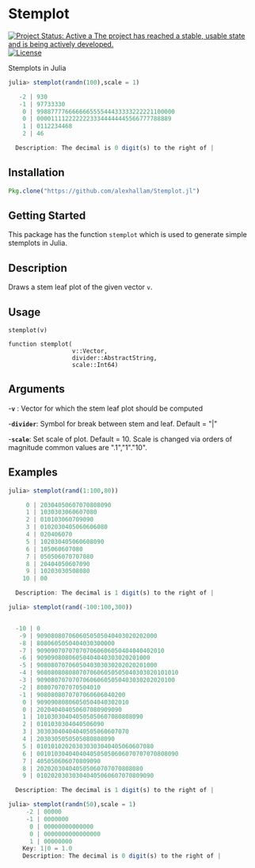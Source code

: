 Stemplot
=========

[![Project Status: Active a The project has reached a stable, usable state and is being actively developed.](http://www.repostatus.org/badges/latest/active.svg)](http://www.repostatus.org/#active)
[![License](http://img.shields.io/badge/license-MIT-brightgreen.svg?style=flat)](LICENSE.md)

Stemplots in Julia

```julia
julia> stemplot(randn(100),scale = 1)

   -2 | 930
   -1 | 97733330
    0 | 998877776666666555544433333222221100000
    0 | 00001111222222233344444445566777788889
    1 | 0112234468
    2 | 46

  Description: The decimal is 0 digit(s) to the right of |
```

Installation
------------

```julia
Pkg.clone("https://github.com/alexhallam/Stemplot.jl")
```

Getting Started
----------------

This package has the function `stemplot` which is used to generate
simple stemplots in Julia.

Description
----------------
Draws a stem leaf plot of the given vector `v`.

Usage
----------------
`stemplot(v)`

```
function stemplot(
                  v::Vector,
                  divider::AbstractString,
                  scale::Int64)
```

Arguments
----------------
-**`v`** : Vector for which the stem leaf plot should be computed

-**`divider`**: Symbol for break between stem and leaf. Default = "|"

-**`scale`**: Set scale of plot. Default = 10. Scale is changed via orders of
magnitude common values are ".1","1"."10".

Examples
----------------
```julia
julia> stemplot(rand(1:100,80))

     0 | 20304050607070808090
     1 | 1030303060607080
     2 | 010103060709090
     3 | 0102030405060606080
     4 | 020406070
     5 | 102030405060608090
     6 | 105060607080
     7 | 050506070707080
     8 | 20404050607090
     9 | 10203030508080
    10 | 00

  Description: The decimal is 1 digit(s) to the right of |
```

```julia
julia> stemplot(rand(-100:100,300))


  -10 | 0
   -9 | 9090808070606050505040403020202000
   -8 | 8080605050404030300000
   -7 | 909090707070707060606050404040402010
   -6 | 90909080806050404040303020201000
   -5 | 9080807070605040303030202020201000
   -4 | 9080808080807070606050505040303020101010
   -3 | 909080707070706060605050403030202020100
   -2 | 808070707070504010
   -1 | 9080808070707060606040200
    0 | 90909080806050504040302010
    0 | 202040404050607080909090
    1 | 101030304040505050607080808090
    2 | 0101030304040506090
    3 | 30303040404040505060607070
    4 | 2030305050505080808090
    5 | 010101020203030303040405060607080
    6 | 0010103040404040505050606070707070808090
    7 | 405050606070809090
    8 | 202020304040505060707070808080
    9 | 010202030303040405060607070809090

  Description: The decimal is 1 digit(s) to the right of |
```

```julia
julia> stemplot(randn(50),scale = 1)
     -2 | 00000
     -1 | 0000000
      0 | 00000000000000
      0 | 0000000000000000
      1 | 00000000
    Key: 1|0 = 1.0
    Description: The decimal is 0 digit(s) to the right of |
```
